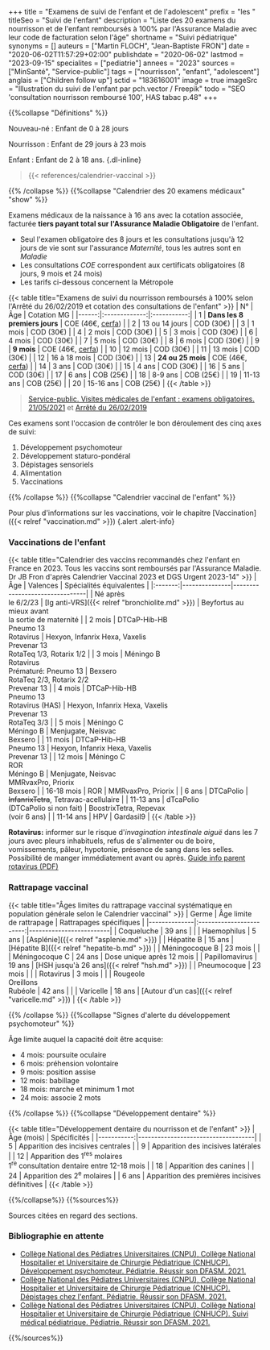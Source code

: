 +++
title = "Examens de suivi de l'enfant et de l'adolescent"
prefix = "les "
titleSeo = "Suivi de l'enfant"
description = "Liste des 20 examens du nourrisson et de l'enfant remboursés à 100% par l'Assurance Maladie avec leur code de facturation selon l'âge"
shortname = "Suivi pédiatrique"
synonyms = []
auteurs = ["Martin FLOCH", "Jean-Baptiste FRON"]
date = "2020-06-02T11:57:29+02:00"
publishdate = "2020-06-02"
lastmod = "2023-09-15"
specialites = ["pediatrie"]
annees = "2023"
sources = ["MinSanté", "Service-public"]
tags = ["nourrisson", "enfant", "adolescent"]
anglais = ["Children follow up"]
sctid = "183616001"
image = true
imageSrc = "Illustration du suivi de l'enfant par pch.vector / Freepik"
todo = "SEO 'consultation nourrisson remboursé 100', HAS tabac p.48"
+++

{{%collapse "Définitions" %}}

Nouveau-né
: Enfant de 0 à 28 jours

Nourrisson
: Enfant de 29 jours à 23 mois

Enfant
: Enfant de 2 à 18 ans.
{.dl-inline}

> {{< references/calendrier-vaccinal >}}

{{% /collapse %}}
{{%collapse "Calendrier des 20 examens médicaux" "show" %}}

Examens médicaux de la naissance à 16 ans avec la cotation associée, facturée **tiers payant total sur l'Assurance Maladie Obligatoire** de l'enfant.

- Seul l'examen obligatoire des 8 jours et les consultations jusqu'à 12 jours de vie sont sur l'assurance *Maternité*, tous les autres sont en *Maladie*
- Les consultations *COE* correspondent aux certificats obligatoires (8 jours, 9 mois et 24 mois)  
- Les tarifs ci-dessous concernent la Métropole

{{< table title="Examens de suivi du nourrisson remboursés à 100% selon l'Arrêté du 26/02/2019 et cotation des consultations de l'enfant" >}}
| N°    | Âge           | Cotation MG |
|------:|:-------------:|:-----------:|
| 1     | **Dans les 8 premiers jours** | COE (46€, [cerfa](https://www.formulaires.service-public.fr/gf/cerfa_12596.do)) |
| 2     | 13 ou 14 jours | COD (30€) |
| 3     | 1 mois | COD (30€) |
| 4     | 2 mois | COD (30€) |
| 5     | 3 mois | COD (30€) |
| 6     | 4 mois | COD (30€) |
| 7     | 5 mois | COD (30€) |
| 8     | 6 mois | COD (30€) |
| 9     | **9 mois** | COE (46€, [cerfa](https://www.formulaires.service-public.fr/gf/cerfa_12597.do)) |
| 10    | 12 mois | COD (30€) |
| 11    | 13 mois | COD (30€) |
| 12    | 16 à 18 mois | COD (30€) |
| 13    | **24 ou 25 mois** | COE (46€, [cerfa](https://www.formulaires.service-public.fr/gf/cerfa_12598.do)) |
| 14    | 3 ans | COD (30€) |
| 15    | 4 ans | COD (30€) |
| 16    | 5 ans | COD (30€) |
| 17    | 6 ans | COB (25€) |
| 18    | 8-9 ans | COB (25€) |
| 19    | 11-13 ans | COB (25€) |
| 20    | 15-16 ans | COB (25€) |
{{< /table >}}

> [Service-public. Visites médicales de l'enfant : examens obligatoires. 21/05/2021](https://www.service-public.fr/particuliers/vosdroits/F967) et [Arrêté du 26/02/2019](https://www.legifrance.gouv.fr/loda/id/JORFTEXT000038175215/)

Ces examens sont l'occasion de contrôler le bon déroulement des cinq axes de suivi:

1. Développement psychomoteur
2. Développement staturo-pondéral
3. Dépistages sensoriels
4. Alimentation
5. Vaccinations

{{% /collapse %}}
{{%collapse "Calendrier vaccinal de l'enfant" %}}

Pour plus d'informations sur les vaccinations, voir le chapitre [Vaccination]({{< relref "vaccination.md" >}})
{.alert .alert-info}

### Vaccinations de l'enfant

{{< table title="Calendrier des vaccins recommandés chez l'enfant en France en 2023. Tous les vaccins sont remboursés par l'Assurance Maladie. Dr JB Fron d'après Calendrier Vaccinal 2023 et DGS Urgent 2023-14" >}}
| Âge     | Valences      | Spécialités équivalentes       |
|:-------:|---------------|--------------------------------|
| Né après<br>le 6/2/23 | [Ig anti-VRS]({{< relref "bronchiolite.md" >}}) | Beyfortus au mieux avant<br>la sortie de maternité |
| 2 mois  | DTCaP-Hib-HB<br>Pneumo 13<br>Rotavirus | Hexyon, Infanrix Hexa, Vaxelis<br>Prevenar 13<br>RotaTeq 1/3, Rotarix 1/2 |
| 3 mois  | Méningo B<br>Rotavirus<br>Prématuré: Pneumo 13 | Bexsero<br>RotaTeq 2/3, Rotarix 2/2<br>Prevenar 13 |
| 4 mois  | DTCaP-Hib-HB<br>Pneumo 13<br>Rotavirus (HAS) | Hexyon, Infanrix Hexa, Vaxelis<br>Prevenar 13<br>RotaTeq 3/3 |
| 5 mois  | Méningo C<br>Méningo B | Menjugate, Neisvac<br>Bexsero |
| 11 mois | DTCaP-Hib-HB<br>Pneumo 13 | Hexyon, Infanrix Hexa, Vaxelis<br>Prevenar 13 |
| 12 mois | Méningo C<br>ROR<br>Méningo B | Menjugate, Neisvac<br>MMRvaxPro, Priorix<br>Bexsero |
| 16-18 mois | ROR        | MMRvaxPro, Priorix             |
| 6 ans   | DTCaPolio     | ~~InfanrixTetra~~, Tetravac-acellulaire |
| 11-13 ans   | dTcaPolio<br>(DTCaPolio si non fait)       | BoostrixTetra, Repevax<br>(voir 6 ans)    |
| 11-14 ans   | HPV       | Gardasil9                      |
{{< /table >}}

**Rotavirus:** informer sur le risque d'*invagination intestinale aiguë* dans les 7 jours avec pleurs inhabituels, refus de s'alimenter ou de boire, vomissements, pâleur, hypotonie, présence de sang dans les selles. Possibilité de manger immédiatement avant ou après. [Guide info parent rotavirus (PDF)](https://solidarites-sante.gouv.fr/IMG/pdf/rotavirus-vaccination-qr-public_nov22.pdf)

### Rattrapage vaccinal

{{< table title="Âges limites du rattrapage vaccinal systématique en population générale selon le Calendrier vaccinal" >}}
| Germe        | Âge limite de rattrapage | Rattrapages spécifiques |
|--------------|:------------------------:|-------------------------|
| Coqueluche   | 39 ans                   |                         |
| Haemophilus  | 5 ans                    | [Asplénie]({{< relref "asplenie.md" >}}) |
| Hépatite B   | 15 ans                   | [Hépatite B]({{< relref "hepatite-b.md" >}}) |
| Méningocoque B | 23 mois                |                         |
| Méningocoque C | 24 ans                 | Dose unique après 12 mois |
| Papillomavirus | 19 ans                 | [HSH jusqu'à 26 ans]({{< relref "hsh.md" >}}) |
| Pneumocoque  | 23 mois                  |                         |
| Rotavirus    | 3 mois                   |                         |
| Rougeole<br>Oreillons<br>Rubéole | 42 ans |                       |
| Varicelle    | 18 ans                   | [Autour d'un cas]({{< relref "varicelle.md" >}}) |
{{< /table >}}

{{% /collapse %}}
{{%collapse "Signes d'alerte du développement psychomoteur" %}}

Âge limite auquel la capacité doit être acquise:

- 4 mois: poursuite oculaire
- 6 mois: préhension volontaire
- 9 mois: position assise
- 12 mois: babillage
- 18 mois: marche et minimum 1 mot
- 24 mois: associe 2 mots

{{% /collapse %}}
{{%collapse "Développement dentaire" %}}

{{< table title="Développement dentaire du nourrisson et de l'enfant" >}}
| Âge (mois) | Spécificités                       |
|-----------:|------------------------------------|
|          5 | Apparition des incisives centrales |
|          9 | Apparition des incisives latérales |
|         12 | Apparition des 1<sup>res</sup> molaires<br>1<sup>re</sup> consultation dentaire entre 12-18 mois |
|         18 | Apparition des canines             |
|         24 | Apparition des 2<sup>e</sup> molaires |
|      6 ans | Apparition des premières incisives définitives |
{{< /table >}}

{{%/collapse%}}
{{%sources%}}

Sources citées en regard des sections.

### Bibliographie en attente

- [Collège National des Pédiatres Universitaires (CNPU), Collège National Hospitalier et Universitaire de Chirurgie Pédiatrique (CNHUCP). Développement psychomoteur. Pédiatrie. Réussir son DFASM. 2021.](https://www.pedia-univ.fr/deuxieme-cycle/referentiel/croissance-developpement/developpement-psychomoteur)
- [Collège National des Pédiatres Universitaires (CNPU), Collège National Hospitalier et Universitaire de Chirurgie Pédiatrique (CNHUCP). Dépistages chez l'enfant. Pédiatrie. Réussir son DFASM. 2021.](https://www.pedia-univ.fr/deuxieme-cycle/referentiel/croissance-developpement/depistages-lenfant)
- [Collège National des Pédiatres Universitaires (CNPU), Collège National Hospitalier et Universitaire de Chirurgie Pédiatrique (CNHUCP). Suivi médical pédiatrique. Pédiatrie. Réussir son DFASM. 2021.](https://www.pedia-univ.fr/deuxieme-cycle/referentiel/croissance-developpement/suivi-medical-pediatrique)

{{%/sources%}}
